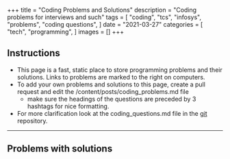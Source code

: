 +++
title = "Coding Problems and Solutions"
description = "Coding problems for interviews and such"
tags = [
"coding",
"tcs",
"infosys",
"problems",
"coding questions",
]
date = "2021-03-27"
categories = [
"tech",
"programming",
]
images = []
+++

## Instructions
* This page is a fast, static place to store programming problems and their solutions. Links to problems are marked to the right on computers.
* To add your own problems and solutions to this page, create a pull request and edit the /content/posts/coding_problems.md file
  * make sure the headings of the questions are preceded by 3 hashtags for nice formatting.	
* For more clarification look at the coding_questions.md file in the [git](https://github.com/gtlsgamr/htxyz) repository.
***
## Problems with solutions

